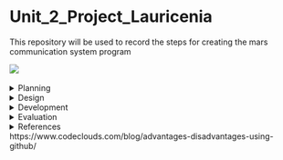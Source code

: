 

# Unit_2_Project_Lauricenia
This repository will be used to record the steps for creating the mars communication system program

![](20191106_121536.gif)


 
<details><summary>Planning</summary>

  Definition of the problem
  ==========================
  My client,the National Aeronautics and Space Administration (NASA) is a U.S. government agency responsible for science and technology related to air and space[1]. The agency launched a competition among the most famous programmers to create a communication system between the Moon and Mars. The requirements outlined by the agency was a system that allows the users in the stations to communicate seamlessly using English. The current technology limitates the keyboard input on each station to 2 push buttons with only 2 100W lights buzzers available and the capacity to communicate only in binary. 
  
  Proposed solution
  ===================
Taking into account that the users must be able to send and receive messages in english and the technology limitations of the stations, the system must be able to execute the conversion between these two languages, input the english language using 2 push buttons and output the binary language by using the light buzzers. This project is meant to be projected into mars and moon. Taking into consideration that it will be the first contact for the users with a system like this one and it is an experimental project in two planets in which communication with earth for assistance may be difficult , one of the important goals for these project was making sure that the system was simpliflied and organized in such a way that would easy for the user to learn how to use it to. For that we had to make sure the program was designed accordingly with the needs of the stations and the users(usability). The system will have three components one that allows the user to input the message in english, one that converts the english message into binary and sends the message and other that converts the binary message into english. The user will be able to input the message using two buttons: left(blue) button - by which will browse through the options available (alphabet, digits,space,sent, delete) and the right(red) button- by which can choose the option. When the user chooses the option "send" the message will be converted to binary and then sent to the other station. When in the other station, the message will be output by a system of 2 light buzzers: one that keeps track of the time and counting by blinking every second and the other that keeps track of the binary message sent by turning off when its 0 and on when 1. Everytime the time lamp turns on, represents one digit of the binary. The user will have to read the binary message using both lamps and input it to the program that will convert it to english. The system will be developed by using arduino, an open-source electronics platform based on easy-to-use hardware and software. I chose arduino because it is relatively less expensive than the rest of the microcontrollers platforms, it has an easy language and it's ready structure makes the wiring and testing process much easier and faster. Arduino also has a large internet comunity and a website that provide many examples and explanations of the arduino features. It also has online versions that enable me to test smaller parts of the program by using a virtual arduino hardware. Git Hub will be used to record all the steps in the process of creating the Mars-Moon communication system. It helps in the organization and keeping track of the progress of the project.
(how do you wish for the system to work exactly)

  Success criteria 
  ====================
  These are the measurable outcomes :
  1. Users can input message in english using 2 buttons; 
  1. System can send messages;
  1. System can receive messages; 
  1. System can convert messages from english to binary;
  1.System can input message in binary using 2 buttons;
  1. System can convert messages from binary to english.
  1.Usability.
  
 
<p></details>
 

<details><summary>Design</summary>
  
  System diagram
  ==============
  
  English Input 
  ----------------------
   ![](inputengSD.png)
   
   Convert English to Binary
   --------------------------
   ![](engtobinSD.png)
   
   Convert Binary to English
   ---------------------
   ![](bintoengSD.png)
   
   
   
  first draft
  -------------
 ![](systemdiagram.jpg)
 
  Algorithms flow diagram
  ====================
  #### Flow chart for the English Input System
  
   First drafts
   -------------
 ![](flowchart1.jpg)
 ![](flowchart2.jpg)
  Testplan
  ============
<p></details>
 
 
<details><summary>Development</summary>
 
 ## Single led blink program
 ![](blinky.gif)
 ```.sh
 void setup()
{
  //pinMode(pin, mode)
  
 /*
 *This function configures the 13 pin to behave as output
 *It changes the electrical behaviour of the pin
 *OUTPUT means the pin can provide a substantial amount of current to other circuits
 */ 
 pinMode(13, OUTPUT);
}

void loop()
{
  //digitalWrite(pin, value)
  //delay(milliseconds)
  
  /*
  *This function sets writes the HIGH value to the 13 pin
  *HIGH means that its voltage will be set to 5V (the light will light on)
  */
 digitalWrite(13, HIGH);
   ```
 
 ## 8 lcds
 -This program forms numbers from 0 to 1 with the leds using boolean logic.
 
 ![](8lcd.gif)
 
 ```.sh
 bool  a = ( !A & !C ) | B | ( A & C );
bool  b = ( !B & !C ) | ( A & !C )  | ( A & !B & C );
bool  c = ( !A & !C ) | ( B & !C );
bool  d = ( !A & !C ) | ( !A & B ) | ( B & !C ) | ( A & !B & C );
bool  e = ( !B & !C ) | ( A & B ) | C ;
bool  f = (!B & !C) | ( !A & B ) | ( B & C ) | ( !A & !B & C );
bool  g = ( A & !C ) | ( B & !C ) | ( !A & B ) | ( A & !B & C ) ;
 
  
digitalWrite(out1, a );
digitalWrite(out2, b );
digitalWrite(out3, c );
digitalWrite(out4, d );
digitalWrite(out5, e );
digitalWrite(out6, f );
digitalWrite(out7, g );
                     
 ```
 ## Convert binary to decimal
 -This program converts a decimal input by the user into binary representation
 ```.sh
 String numb = "";
int remainder;
int sum=0;
int i = 0;

void setup()
{
 Serial.begin(9600);
  Serial.println("You have 5 seconds to put the binary number");
  delay(5000);
  while (Serial.available() > 0) {
    char inChar = Serial.read();
    numb += inChar;
  }
  delay(1000);
  int result = numb.toInt();
  while (result > 0) {
remainder = result % 10;
    
   // https://forum.arduino.cc/index.php?topic=2392.0
  sum = sum + remainder * ( 0.5 + pow(2,i) );
  result = result / 10;
    i++;
  }
   Serial.println(sum);
}

void loop()
{ 
}               
```
 
 
 ## What is usability?

```
In software engineering, usability is the degree to which a software can be used by specified consumers to achieve quantified objectives with effectiveness, efficiency, and satisfaction in a quantified context of use.[2]
```
This project is meant to be projected into mars and moon. Taking into consideration that it will be the first contact for the users with a system like this one and it is an experimental project in two planets in which communication with earth for assistance may be difficult , one of the important goals for these project was making sure that the system was simpliflied and organized in such a way that would easy for the user to learn how to use it to. For that we had to make sure the program was designed accordingly with the needs of the stations and the users. 

## English Input System

```.sh
String text = "";
int index = 0; 
String keyboard[]={"A", "B", "C", "D", "E", "F", "G", "H", "I", "J", "K", "L", "M", "N", "O", "P", "Q", "R", "S", "T", "U", "V", "W", "X", "Y", "Z", "1", "2", "3", "4", "5", "6", "7", "8", "9", "0"," ", "SENT", "DEL"};
int numOptions = 38;

                   
void setup()
{
  Serial.begin(9600);
  attachInterrupt(0, changeLetter, RISING);//button A in port 2
  attachInterrupt(1, selected, RISING);//button B in port 3
}


void loop()
{
  Serial.println("Option (Select:butB, Change:butA): " + keyboard[index]);
  Serial.println("Message: "+ text);
  delay(100);
}

//This function changes the letter in the keyboard
void changeLetter(){
  index++;
if (index > numOptions){
  	index=0; //loop back to first row
  } 
}

//this function adds the letter to the text or send the msg
void selected(){
String key = keyboard[index];

if ( key == "DEL" )
{
int len = text.length();
text.remove(len - 1);
}
  else if ( key  == "SEND" ) 
{
Serial.print("Message sent");
text = "";
}
  else 
  { 
    text+=key;
  }

index = 0;
}
```


PROTOCOL
==============
|Protocol's name | created by | Used in |
|----------------|------------|----------|
| IP | Vint Cerf & Robert E.Kahn| host or network interface identification and location addressing|
| FTP| Abhay Bhusan| transfering files between client and server|
| SSH| Tatu Ylönen| log into a remote machine and execute commands|
|SMTP| RFC 82l| sending/receiving email|
|Telnet| UCLA| allows you to connect to remote computers(hosts)|
|POP3| Mark Crisein|email protocol -> receive/send emails, allows you to download emails|
|HTTP| Tim Berners-Lee | worlwide web: transfer data over the web|
|VPN| Gurdeep Singhpal| a secure tunnel between two or more devices used to protect private web traffic from snooping, interference, and censorship.| 

How will the information on this project be transmitted 
---------------------------------------
1- when my computer is sending the message, one specific light buzzer of all the computers must start blinking
2- when it is sent, the light must stay on till the message is open and off for the computers that will not recieve the message.



<p></details>


<details><summary>Evaluation</summary>
  
  Evidence of success criteria
  =========================
  
  
  Recommendations for the future 
  ====================


-----------------------------------


 <p></details>
   
  
 <details><summary>References</summary>
 [1]https://www.nasa.gov/audience/forstudents/5-8/features/nasa-knows/what-is-nasa-58.html  
 [2]“Usability.” Usability - Computer Science Wiki, computersciencewiki.org/index.php/Usability.
 <p></details> 
https://www.codeclouds.com/blog/advantages-disadvantages-using-github/
